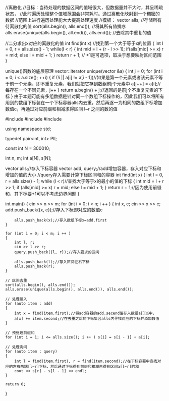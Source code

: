 //离散化
//目标：当待处理的数据区间的值域很大，但数据量并不大时，其呈稀疏状态，
//此时遍历处理整个值域范围会非常耗时。通过离散化映射到一个稠密的数据
//范围上进行遍历处理能大大提高处理速度
//模板：
vector<int> alls; //存储所有待离散化的值
sort(alls.begin(), alls.end()); //将其所有值排序
alls.erase(unique(alls.begin(), all.end()), alls.end()); //去除其中重复的值

//二分求出x对应的离散化的值
int find(int x) //找到第一个大于等于x的位置
{
    int l = 0, r = alls.size() - 1;
    while(l < r)
    {
        int mid = l + (r - l >> 1);
        if(alls[mid] >= x) r = mid;
        else l = mid + 1;
    }
    return r + 1; // +1是可选项，取决于想要映射区间范围
}

unique()函数的底层原理
vector<int>::iterator unique(vector<int> &a) {
    int j = 0;
    for (int i = 0; i < a.size(); ++i) {
        if (!i || a[i] != a[i - 1])//如果是第一个元素或者该元素不等于前一个元素，即不重复元素，我们就把它存到数组前j个元素中
            a[j++] = a[i];//每存在一个不同元素，j++
    }
    return a.begin() + j;//返回的是前j个不重复元素的下标
}
由于本题可能有多组数据是针对同一个数组下标操作的，因此我们可以将所有用到的数组下标装在一个下标容器alls内去重，然后再逐一为相同的数组下标增加数值c，再通过对应前缀和相减求得区间 l~r 之间的数的值

#include <iostream>
#include <vector>
#include <algorithm>

using namespace std;

typedef pair<int, int> PII;

const int N = 300010;

int n, m;
int a[N], s[N];

vector<int> alls;//存入下标容器
vector<PII> add, query;//add增加容器，存入对应下标和增加的值的大小
//query存入需要计算下标区间和的容器
int find(int x)
{
    int l = 0, r = alls.size() - 1;
    while (l < r)//查找大于等于x的最小的值的下标
    {
        int mid = l + r >> 1;
        if (alls[mid] >= x) r = mid;
        else l = mid + 1;
    }
    return r + 1;//因为使用前缀和，其下标要+1可以不考虑边界问题
}

int main()
{
    cin >> n >> m;
    for (int i = 0; i < n; i ++ )
    {
        int x, c;
        cin >> x >> c;
        add.push_back({x, c});//存入下标即对应的数值c

        alls.push_back(x);//存入数组下标x=add.first
    }

    for (int i = 0; i < m; i ++ )
    {
        int l, r;
        cin >> l >> r;
        query.push_back({l, r});//存入要求的区间

        alls.push_back(l);//存入区间左右下标
        alls.push_back(r);
    }

    // 区间去重
    sort(alls.begin(), alls.end());
    alls.erase(unique(alls.begin(), alls.end()), alls.end());

    // 处理插入
    for (auto item : add)
    {
        int x = find(item.first);//将add容器的add.secend值存入数组a[]当中，
        a[x] += item.second;//在去重之后的下标集合alls内寻找对应的下标并添加数值
    }

    // 预处理前缀和
    for (int i = 1; i <= alls.size(); i ++ ) s[i] = s[i - 1] + a[i];

    // 处理询问
    for (auto item : query)
    {
        int l = find(item.first), r = find(item.second);//在下标容器中查找对应的左右两端[l~r]下标，然后通过下标得到前缀和相减再得到区间a[l~r]的和
        cout << s[r] - s[l - 1] << endl;
    }

    return 0;
}
